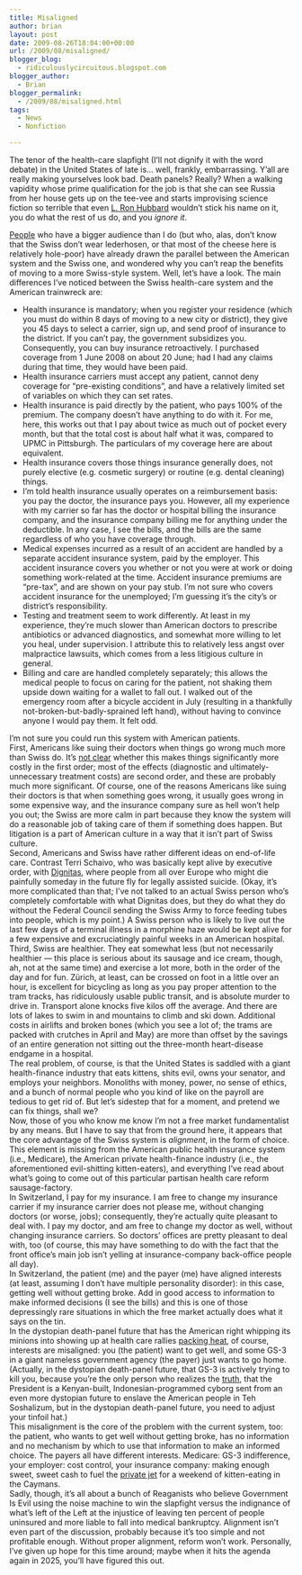 ```yaml
---
title: Misaligned
author: brian
layout: post
date: 2009-08-26T18:04:00+00:00
url: /2009/08/misaligned/
blogger_blog:
  - ridiculouslycircuitous.blogspot.com
blogger_author:
  - Brian
blogger_permalink:
  - /2009/08/misaligned.html
tags:
  - News
  - Nonfiction

---
```

The tenor of the health-care slapfight <span>(I&#8217;ll not dignify it with the word debate)</span> in the United States of late is&#8230; well, frankly, embarrassing. Y&#8217;all are really making yourselves look bad. Death panels? Really? When a walking vapidity whose prime qualification for the job is that she can see Russia from her house gets up on the tee-vee and starts improvising science fiction so terrible that even [L. Ron Hubbard][1] wouldn&#8217;t stick his name on it, you do what the rest of us do, and you _ignore it_.

<div>
</div>

<div>
  <a href="http://www.nytimes.com/2009/08/17/opinion/17krugman.html">People</a> who have a bigger audience than I do<span> (but who, alas, don&#8217;t know that the Swiss don&#8217;t wear lederhosen, or that most of the cheese here is relatively hole-poor)</span> have already drawn the parallel between the American system and the Swiss one, and wondered why you can&#8217;t reap the benefits of moving to a more Swiss-style system. Well, let&#8217;s have a look. The main differences I&#8217;ve noticed between the Swiss health-care system and the American trainwreck are:
</div>

<div>
  <ul>
    <li>
      Health insurance is mandatory; when you register your residence (which you must do within 8 days of moving to a new city or district), they give you 45 days to select a carrier, sign up, and send proof of insurance to the district. If you can&#8217;t pay, the government subsidizes you. Consequently, you can buy insurance retroactively. I purchased coverage from 1 June 2008 on about 20 June; had I had any claims during that time, they would have been paid.
    </li>
    <li>
      Health insurance carriers must accept any patient, cannot deny coverage for &#8220;pre-existing conditions&#8221;, and have a relatively limited set of variables on which they can set rates.
    </li>
    <li>
      Health insurance is paid directly by the patient, who pays 100% of the premium. The company doesn&#8217;t have anything to do with it. For me, here, this works out that I pay about twice as much out of pocket every month, but that the total cost is about half what it was, compared to UPMC in Pittsburgh. The particulars of my coverage here are about equivalent.
    </li>
    <li>
      Health insurance covers those things insurance generally does, not purely elective (e.g. cosmetic surgery) or routine (e.g. dental cleaning) things.
    </li>
    <li>
      I&#8217;m told health insurance usually operates on a reimbursement basis: you pay the doctor, the insurance pays you. However, all my experience with my carrier so far has the doctor or hospital billing the insurance company, and the insurance company billing me for anything under the deductible. In any case, I see the bills, and the bills are the same regardless of who you have coverage through.
    </li>
    <li>
      Medical expenses incurred as a result of an accident are handled by a separate accident insurance system, paid by the employer. This accident insurance covers you whether or not you were at work or doing something work-related at the time. Accident insurance premiums are &#8220;pre-tax&#8221;, and are shown on your pay stub. I&#8217;m not sure who covers accident insurance for the unemployed; I&#8217;m guessing it&#8217;s the city&#8217;s or district&#8217;s responsibility.
    </li>
    <li>
      Testing and treatment seem to work differently. At least in my experience, they&#8217;re much slower than American doctors to prescribe antibiotics or advanced diagnostics, and somewhat more willing to let you heal, under supervision. I attribute this to relatively less angst over malpractice lawsuits, which comes from a less litigious culture in general.
    </li>
    <li>
      Billing and care are handled completely separately; this allows the medical people to focus on caring for the patient, not shaking them upside down waiting for a wallet to fall out. I walked out of the emergency room after a bicycle accident in July (resulting in a thankfully not-broken-but-badly-sprained left hand), without having to convince anyone I would pay them. It felt odd.
    </li>
  </ul>
</div>

<div>
  I&#8217;m not sure you could run this system with American patients.
</div>

<div>
</div>

<div>
  First, Americans like suing their doctors when things go wrong much more than Swiss do. It&#8217;s <a href="http://blogs.reuters.com/great-debate/2009/08/06/reduce-the-high-cost-of-medical-malpractice/">not clear</a> whether this makes things significantly more costly in the first order; most of the effects (diagnostic and ultimately-unnecessary treatment costs) are second order, and these are probably much more significant. Of course, one of the reasons Americans like suing their doctors is that when something goes wrong, it usually goes wrong in some expensive way, and the insurance company sure as hell won&#8217;t help you out; the Swiss are more calm in part because they know the system will do a reasonable job of taking care of them if something does happen. But litigation is a part of American culture in a way that it isn&#8217;t part of Swiss culture.
</div>

<div>
</div>

<div>
  Second, Americans and Swiss have rather different ideas on end-of-life care. Contrast Terri Schaivo, who was basically kept alive by executive order, with <a href="http://www.dignitas.ch/">Dignitas</a>, where people from all over Europe who might die painfully someday in the future fly for legally assisted suicide. <span>(Okay, it&#8217;s more complicated than that; I&#8217;ve not talked to an actual Swiss person who&#8217;s completely comfortable with what Dignitas does, but they do what they do without the Federal Council sending the Swiss Army to force feeding tubes into people, which is my point.) </span>A Swiss person who is likely to live out the last few days of a terminal illness in a morphine haze would be kept alive for a few expensive and excruciatingly painful weeks in an American hospital.
</div>

<div>
</div>

<div>
  Third, Swiss are healthier. They eat somewhat less <span>(but not necessarily healthier — this place is serious about its sausage and ice cream, though, ah, not at the same time) </span>and exercise a lot more, both in the order of the day and for fun. Zürich, at least, can be crossed on foot in a little over an hour, is excellent for bicycling as long as you pay proper attention to the tram tracks, has ridiculously usable public transit, and is absolute murder to drive in. Transport alone knocks five kilos off the average. And there are lots of lakes to swim in and mountains to climb and ski down. Additional costs in airlifts and broken bones <span>(which you see a lot of; the trams are packed with crutches in April and May) </span>are more than offset by the savings of an entire generation not sitting out the three-month heart-disease endgame in a hospital.
</div>

<div>
</div>

<div>
  The real problem, of course, is that the United States is saddled with a giant health-finance industry that eats kittens, shits evil, owns your senator, and employs your neighbors. Monoliths with money, power, no sense of ethics, and a bunch of normal people who you kind of like on the payroll are tedious to get rid of. But let&#8217;s sidestep that for a moment, and pretend we can fix things, shall we?
</div>

<div>
</div>

<div>
  Now, those of you who know me know I&#8217;m not a free market fundamentalist by any means. But I have to say that from the ground here, it appears that the core advantage of the Swiss system is <i>alignment</i>, in the form of choice. This element is missing from the American public health insurance system (i.e., Medicare), the American private health-finance industry (i.e., the aforementioned evil-shitting kitten-eaters), and everything I&#8217;ve read about what&#8217;s going to come out of this particular partisan health care reform sausage-factory.
</div>

<div>
</div>

<div>
  In Switzerland, I pay for my insurance. I am free to change my insurance carrier if my insurance carrier does not please me, without changing doctors (or worse, jobs); consequently, they&#8217;re actually quite pleasant to deal with. I pay my doctor, and am free to change my doctor as well, without changing insurance carriers. So doctors&#8217; offices are pretty pleasant to deal with, too (of course, this may have something to do with the fact that the front office&#8217;s main job isn&#8217;t yelling at insurance-company back-office people all day).
</div>

<div>
</div>

<div>
  In Switzerland, the patient (me) and the payer (me) have aligned interests <span>(at least, assuming I don&#8217;t have multiple personality disorder)</span>: in this case, getting well without getting broke. Add in good access to information to make informed decisions (I see the bills) and this is one of those depressingly rare situations in which the free market actually does what it says on the tin.
</div>

<div>
</div>

<div>
  In the dystopian death-panel future that has the American right whipping its minions into showing up at health care rallies <a href="http://videocafe.crooksandliars.com/heather/cnn-assault-rifles-spied-openly-phoenix-ra">packing heat</a>, of course, interests are misaligned: you (the patient) want to get well, and some GS-3 in a giant nameless government agency (the payer) just wants to go home. <span>(Actually, in the dystopian death-panel future, that GS-3 is actively trying to kill you, because you&#8217;re the only person who realizes the <a href="http://en.wikipedia.org/wiki/Barack_Obama_citizenship_conspiracy_theories">truth</a>, that the President is a Kenyan-built, Indonesian-programmed cyborg sent from an even more dystopian future to enslave the American people in Teh Soshalizum, but in the dystopian death-panel future, you need to adjust your tinfoil hat.)</span>
</div>

<div>
</div>

<div>
  This misalignment is the core of the problem with the current system, too: the patient, who wants to get well without getting broke, has no information and no mechanism by which to use that information to make an informed choice. The payers all have different interests. Medicare: GS-3 indifference, your employer: cost control, your insurance company: making enough sweet, sweet cash to fuel the <a href="http://djmrswhite.livejournal.com/415594.html">private jet</a> for a weekend of kitten-eating in the Caymans.
</div>

<div>
</div>

<div>
  Sadly, though, it&#8217;s all about a bunch of Reaganists who believe Government Is Evil using the noise machine to win the slapfight versus the indignance of what&#8217;s left of the Left at the injustice of leaving ten percent of people uninsured and more liable to fall into medical bankruptcy. Alignment isn&#8217;t even part of the discussion, probably because it&#8217;s too simple and not profitable enough. Without proper alignment, reform won&#8217;t work. Personally, I&#8217;ve given up hope for this time around; maybe when it hits the agenda again in 2025, you&#8217;ll have figured this out.
</div>

 [1]: http://en.wikipedia.org/wiki/Xenu